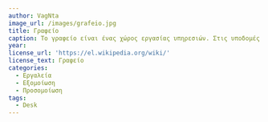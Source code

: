 ```yaml
---
author: VagNta
image_url: /images/grafeio.jpg
title: Γραφείο 
caption: Το γραφείο είναι ένας χώρος εργασίας υπηρεσιών. Στις υποδομές του γραφείου ανήκουν το τηλέφωνο, το φαξ, οι υπολογιστές και οι εκτυπωτές (παλαιότερα και οι γραφομηχανές και οι αριθμομηχανές).
year: 
license_url: 'https://el.wikipedia.org/wiki/'
license_text: Γραφείο 
categories:
  - Εργαλεία
  - Εξομοίωση
  - Προσομοίωση
tags:
  - Desk
---
```

